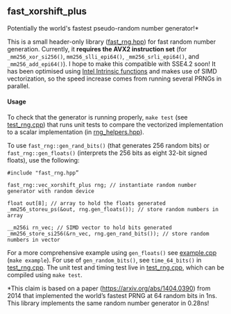## fast_xorshift_plus
Potentially the world's fastest pseudo-random number generator!*

This is a small header-only library ([fast_rng.hpp](https://github.com/mburhanpurkar/fast_xorshift_plus/blob/reorganize/fast_rng.cpp)) for fast random number generation. Currently, it **requires the AVX2 instruction
set** (for `_mm256_xor_si256()`, `mm256_slli_epi64()`, `_mm256_srli_epi64()`, and `_mm256_add_epi64()`). I hope to make this compatible with SSE4.2 soon! It has been optimised using [Intel Intrinsic functions](https://software.intel.com/sites/landingpage/IntrinsicsGuide/#techs=MMX,SSE,SSE2,SSE3,SSSE3,SSE4_1,SSE4_2,AVX,AVX2&expand=0) 
and makes use of SIMD vectorization, so the speed increase comes from running several PRNGs in parallel. 


#### Usage
To check that the generator is running properly, `make test` (see [test_rng.cpp](https://github.com/mburhanpurkar/fast_xorshift_plus/blob/reorganize/test_rng.cpp)) that runs unit tests to compare the vectorized 
implementation to a scalar implementation (in [rng_helpers.hpp](https://github.com/mburhanpurkar/fast_xorshift_plus/blob/reorganize/rng_helpers.hpp)). 

To use `fast_rng::gen_rand_bits()` (that generates 256 random bits) or `fast_rng::gen_floats()` (interprets the 256 bits as eight 
32-bit signed floats), use the following:

```
#include "fast_rng.hpp”

fast_rng::vec_xorshift_plus rng; // instantiate random number generator with random device

float out[8]; // array to hold the floats generated
_mm256_storeu_ps(&out, rng.gen_floats()); // store random numbers in array

__m256i rn_vec; // SIMD vector to hold bits generated
_mm256_store_si256(&rn_vec, rng.gen_rand_bits()); // store random numbers in vector
```

For a more comprehensive example using `gen_floats()` see [example.cpp](https://github.com/mburhanpurkar/fast_xorshift_plus/blob/reorganize/example.cpp) (`make example`). For use of `gen_random_bits()`, see 
`time_64_bits()` in [test_rng.cpp](https://github.com/mburhanpurkar/fast_xorshift_plus/blob/reorganize/test_rng.cpp). The unit test and timing test live in [test_rng.cpp](https://github.com/mburhanpurkar/fast_xorshift_plus/blob/reorganize/test_rng.cpp), which can be compiled using `make test`. 



*This claim is based on a paper (https://arxiv.org/abs/1404.0390) from 2014 that implemented the world’s fastest PRNG at 64 random 
bits in 1ns. This library implements the same random number generator in 0.28ns! 
